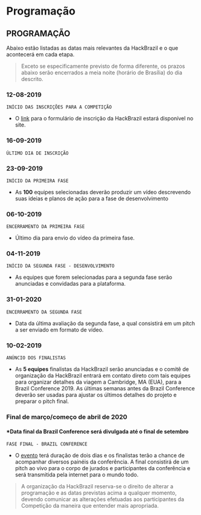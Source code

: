 # Programação

## PROGRAMAÇÃO

Abaixo estão listadas as datas mais relevantes da HackBrazil e o que acontecerá em cada etapa. 

> Exceto se especificamente previsto de forma diferente, os prazos abaixo serão encerrados a meia noite \(horário de Brasília\) do dia descrito.

### 12-08-2019

`INÍCIO DAS INSCRIÇÕES PARA A COMPETIÇÃO`

* O [link](https://hackbrazil.app.gradus-softwares.com.br/#/login) para o formulário de inscrição da HackBrazil estará disponível no site.

### 16-09-2019

`ÚLTIMO DIA DE INSCRIÇÃO`

### 23-09-2019

`INÍCIO DA PRIMEIRA FASE`

* As **100** equipes selecionadas deverão produzir um vídeo descrevendo suas ideias e planos de ação para a fase de desenvolvimento

### 06-10-2019

`ENCERRAMENTO DA PRIMEIRA FASE`

* Último dia para envio do vídeo da primeira fase.

### 04-11-2019

`INÍCIO DA SEGUNDA FASE - DESENVOLVIMENTO`

* As equipes que forem selecionadas para a segunda fase serão anunciadas e convidadas para a plataforma.

### 31-01-2020

`ENCERRAMENTO DA SEGUNDA FASE`

* Data da última avaliação da segunda fase, a qual consistirá em um pitch a ser enviado em formato de vídeo.

### 10-02-2019

`ANÚNCIO DOS FINALISTAS`

* As **5 equipes** finalistas da HackBrazil serão anunciadas e o comitê de organização da HackBrazil entrará em contato direto com tais equipes para organizar detalhes da viagem a Cambridge, MA \(EUA\), para a Brazil Conference 2019. As últimas semanas antes da Brazil Conference deverão ser usadas para ajustar os últimos detalhes do projeto e preparar o pitch final.

### Final de março/começo de abril de 2020

#### \*Data final da Brazil Conference será divulgada até o final de setembro

`FASE FINAL - BRAZIL CONFERENCE`

* O [evento](https://www.brazilconference.org/) terá duração de dois dias e os finalistas terão a chance de acompanhar diversos painéis da conferência. A final consistirá de um pitch ao vivo para o corpo de jurados e participantes da conferência e será transmitida pela internet para o mundo todo.

> A organização da HackBrazil reserva-se o direito de alterar a programação e as datas previstas acima a qualquer momento, devendo comunicar as alterações efetuadas aos participantes da Competição da maneira que entender mais apropriada.

